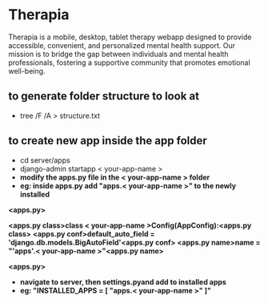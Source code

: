 # Therapia

Therapia is a mobile, desktop, tablet therapy webapp designed to provide accessible, convenient, and personalized mental health support. Our mission is to bridge the gap between individuals and mental health professionals, fostering a supportive community that promotes emotional well-being.

## to generate folder structure to look at

- tree /F /A > structure.txt

## to create new app inside the app folder

- cd server/apps
- django-admin startapp < your-app-name >
- <strong> modify the apps.py file in the < your-app-name > folder <strong>
- eg: inside apps.py add "apps.< your-app-name >" to the newly installed

<apps.py>

<apps.py class>class < your-app-name >Config(AppConfig):<apps.py class>
<apps.py conf>default_auto_field = 'django.db.models.BigAutoField'<apps.py conf>
<apps.py name>name = "'apps'.< your-app-name >"<apps.py name>

<apps.py>

- navigate to server, then settings.pyand add to installed apps
- eg: <installed apps>"INSTALLED_APPS = [
  "apps.< your-app-name >"
  ]"
  <installed apps>
